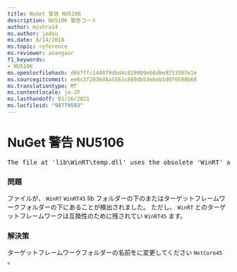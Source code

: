 ```yaml
---
title: NuGet 警告 NU5106
description: NU5106 警告コード
author: mishra14
ms.author: jodou
ms.date: 8/14/2018
ms.topic: reference
ms.reviewer: anangaur
f1_keywords:
- NU5106
ms.openlocfilehash: d667ffc1448f9dbd4c8299b9eb8dbe9253307e1e
ms.sourcegitcommit: ee6c3f203648a5561c809db54ebeb1d0f0598b68
ms.translationtype: MT
ms.contentlocale: ja-JP
ms.lasthandoff: 01/26/2021
ms.locfileid: "98779593"
---
```

# <a name="nuget-warning-nu5106"></a>NuGet 警告 NU5106
<pre>The file at 'lib\WinRT\temp.dll' uses the obsolete 'WinRT' as the framework folder. Replace 'WinRT' or 'WinRT45' with 'NetCore45'.</pre>

### <a name="issue"></a>問題

ファイルが、 `WinRT` `WinRT45` lib フォルダーの下のまたはターゲットフレームワークフォルダーの下にあることが検出されました。 ただし、 `WinRT` とのターゲットフレームワークは互換性のために残されてい `WinRT45` ます。


### <a name="solution"></a>解決策

ターゲットフレームワークフォルダーの名前をに変更してください `NetCore45` 。

